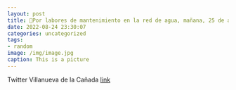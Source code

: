 ```yaml
---
layout: post
title: 📢Por labores de mantenimiento en la red de agua, mañana, 25 de agosto, se producirá una interrupción en el suministro, entre las...
date: 2022-08-24 23:30:07
categories: uncategorized
tags:
- random
image: /img/image.jpg
caption: This is a picture
---
```

Twitter Villanueva de la Cañada [link](https://twitter.com/AytoVDLCanada/status/1562420318391746560)
